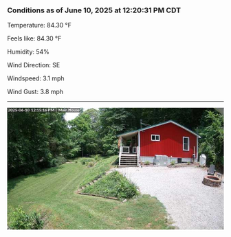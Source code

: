 ### Conditions as of June 10, 2025 at 12:20:31 PM CDT 

Temperature: 84.30 &deg;F

Feels like: 84.30 &deg;F

Humidity: 54%

Wind Direction: SE

Windspeed: 3.1 mph

Wind Gust: 3.8 mph

---

<img src="./images/latest.jpeg"/>

